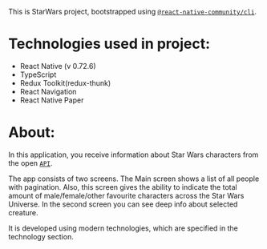 This is StarWars project, bootstrapped using [`@react-native-community/cli`](https://github.com/react-native-community/cli).

# Technologies used in project:
- React Native (v 0.72.6)
- TypeScript
- Redux Toolkit(redux-thunk)
- React Navigation
- React Native Paper

# About:
In this application, you receive information about Star Wars characters from the open [`API`](https://swapi.dev/).

The app consists of two screens. The Main screen shows a list of all people with pagination. Also, this screen gives the ability to indicate the total amount of male/female/other favourite characters across the Star Wars Universe. In the second screen you can see deep info about selected creature. 

It is developed using modern technologies, which are specified in the technology section.
